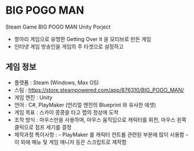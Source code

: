 # BIG POGO MAN
Steam Game BIG POGO MAN Unity Porject

+ 항아리 게임으로 유명한 Getting Over It 을 모티브로 만든 게임
+ 인터넷 게임 방송인을 게임의 주 타겟으로 설정하고 

## 게임 정보
+ 플랫폼 : Steam (Windows, Max OS)
+ 스팀 : https://store.steampowered.com/app/876310/BIG_POGO_MAN/
+ 게임 엔진 : Unity
+ 언어 : C#, PlayMaker (언리얼 엔진의 Blueprint 와 유사한 에셋)
+ 게임 목표 : 스카이 콩콩을 타고 맵의 정상에 도착
+ 조작 방식 : 마우스만을 사용하며, 마우스 움직임으로 캐릭터를 회전,
             마우스 왼쪽 클릭으로 점프 세기를 결정
+ 제작과정 특이사항 : 
         - PlayMaker 를 캐릭터 컨트롤 관련된 부분에 많이 사용함
         - 이 외에 메뉴 및 게임 매니저 등은 스크립트로 제작함
